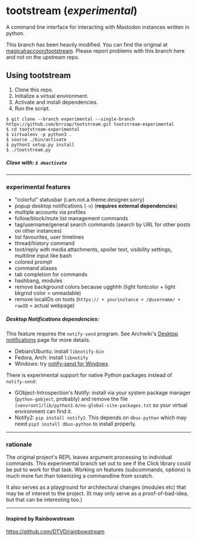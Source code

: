 # tootstream (*experimental*)
A command line interface for interacting with Mastodon instances written in python.

This branch has been heavily modified.  You can find the original at
[magicalraccoon/tootstream](https://github.com/magicalraccoon/tootstream).
Please report problems with this branch here and not on the upstream repo.

## Using tootstream

1. Clone this repo.
2. Initialize a virtual environment.
3. Activate and install dependencies.
4. Run the script.

```
$ git clone --branch experimental --single-branch https://github.com/brrzap/tootstream.git tootstream-experimental
$ cd tootstream-experimental
$ virtualenv -p python3 .
$ source ./bin/activate
$ python3 setup.py install
$ ./tootstream.py
```

##### Close with: `$ deactivate`

----

### experimental features

* "colorful" statusbar (i.am.not.a.theme.designer.sorry)
* popup desktop notifications (`-n`) (**requires external dependencies**)
* multiple accounts via profiles
* follow/block/mute list management commands
* tag/username/general search commands (search by URL for other posts on other instances)
* list favourites, user timelines
* thread/history command
* toot/reply with media attachments, spoiler text, visibility settings, multiline input like bash
* colored prompt
* command aliases
* tab completion for commands
* hashbang, modules
* remove background colors because ugghhh (light fontcolor + light bkgrnd color = unreadable)
* remove localIDs on toots (`https:// + yourinstance + /@username/ + rawID` = actual webpage)

##### Desktop Notifications dependencies:

This feature requires the `notify-send` program.  See
Archwiki's [Desktop notifications](https://wiki.archlinux.org/index.php/Desktop_notifications) page for more details.

* Debian/Ubuntu: install `libnotify-bin`
* Fedora, Arch: install `libnotify`
* Windows: try [notify-send for Windows](http://vaskovsky.net/notify-send/).

There is experimental support for native Python packages instead of `notify-send`:

* GObject-Introspection's Notify:  install via your system package manager (`python-gobject`, probably) and
remove the file `[venvroot]/lib/python3.6/no-global-site-packages.txt` so your virtual environment can find it.
* Notify2: `pip install notify2`.  This depends on `dbus-python` which may need `pip3 install dbus-python` to
install properly.

----

### rationale

The original project's REPL leaves argument processing to individual commands.  This experimental
branch set out to see if the Click library could be put to work for that task.  Working on features 
(subcommands, options) is much more fun than tokenizing a commandline from scratch.

It also serves as a playground for architectural changes (modules etc) that may be of interest
to the project.  (It may only serve as a proof-of-bad-idea, but that can be interesting too.)

----

#### Inspired by Rainbowstream
https://github.com/DTVD/rainbowstream
